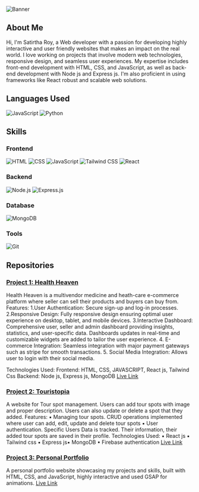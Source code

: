 ![Banner](https://media.licdn.com/dms/image/D4D16AQF5cytiLoFGmg/profile-displaybackgroundimage-shrink_350_1400/0/1714589343576?e=1725494400&v=beta&t=Nz9AN5Nj2Q8YpxYgjQLxHMBRMyrsjo8JLLXTwRDYdcw)

## About Me

Hi, I'm Satirtha Roy, a Web developer with a passion for developing highly interactive and user friendly websites that makes an impact on the real world. I love working on projects that involve modern web technologies, responsive design, and seamless user experiences. My expertise includes front-end development with HTML, CSS, and JavaScript, as well as back-end development with Node js and Express js. I'm also proficient in using frameworks like React robust and scalable web solutions.

## Languages Used
![JavaScript](https://img.shields.io/badge/JavaScript-F7DF1E?style=for-the-badge&logo=javascript&logoColor=black)
![Python](https://img.shields.io/badge/Python-3776AB?style=for-the-badge&logo=python&logoColor=white)

## Skills

### Frontend
![HTML](https://img.shields.io/badge/HTML-E34F26?style=for-the-badge&logo=html5&logoColor=white)
![CSS](https://img.shields.io/badge/CSS-1572B6?style=for-the-badge&logo=css3&logoColor=white)
![JavaScript](https://img.shields.io/badge/JavaScript-F7DF1E?style=for-the-badge&logo=javascript&logoColor=black)
![Tailwind CSS](https://img.shields.io/badge/Tailwind_CSS-38B2AC?style=for-the-badge&logo=tailwind-css&logoColor=white)
![React](https://img.shields.io/badge/React-61DAFB?style=for-the-badge&logo=react&logoColor=black)

### Backend
![Node.js](https://img.shields.io/badge/Node.js-339933?style=for-the-badge&logo=nodedotjs&logoColor=white)
![Express.js](https://img.shields.io/badge/Express.js-000000?style=for-the-badge&logo=express&logoColor=white)

### Database
![MongoDB](https://img.shields.io/badge/MongoDB-47A248?style=for-the-badge&logo=mongodb&logoColor=white)

### Tools
![Git](https://img.shields.io/badge/Git-F05032?style=for-the-badge&logo=git&logoColor=white)





## Repositories

### [Project 1: Health Heaven](https://github.com/SatirthaRoy/healthHeaven)
Health Heaven is a multivendor medicine and heath-care e-commerce platform where seller can sell their products and buyers can buy from.
Features:
1.User Authentication: Secure sign-up and log-in processes.
2.Responsive Design: Fully responsive design ensuring optimal user experience on desktop, tablet, and mobile devices.
3.Interactive Dashboard: Comprehensive user, seller and admin dashboard providing insights, statistics, and user-specific data. Dashboards updates in real-time and customizable widgets are added to tailor the user experience.
4. E-commerce Integration: Seamless integration with major payment gateways such as stripe for smooth transactions.
5. Social Media Integration: Allows user to login with their social media.

Technologies Used:
Frontend: HTML, CSS, JAVASCRIPT, React js, Tailwind Css
Backend: Node js, Express js, MongoDB
[Live Link](https://health-heaven.web.app/)

### [Project 2: Touristopia](https://github.com/SatirthaRoy/touristopia-public)
A website for Tour spot management. Users can add tour spots with image and
proper description. Users can also update or delete a spot that they added.
Features:
▪ Managing tour spots. CRUD operations implemented where user can add, edit,
update and delete tour spots
▪ User authentication. Specific Users Data is tracked. Their information, their added
tour spots are saved in their profile.
Technologies Used:
▪ React js ▪ Tailwind css ▪ Express js▪ MongoDB ▪ Firebase authentication
[Live Link](https://touristopia-781cc.web.app/)

### [Project 3: Personal Portfolio](https://github.com/SatirthaRoy/MyPortfolio)
A personal portfolio website showcasing my projects and skills, built with HTML, CSS, and JavaScript, highly interactive and used GSAP for animations.
[Live Link](https://satirtha-roy.netlify.app/)


